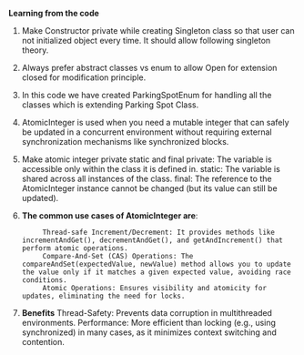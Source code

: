 **Learning from the code**

1. Make Constructor private while creating Singleton class so that user can not initialized object every time. It should allow following singleton theory.

2. Always prefer abstract classes vs enum to allow Open for extension closed for modification principle.

3. In this code we have created  ParkingSpotEnum for handling all the classes which is extending Parking Spot Class.

4. AtomicInteger is used when you need a mutable integer that can safely be updated in a concurrent environment without requiring external synchronization mechanisms like synchronized blocks.

5. Make atomic integer private static and final
   private: The variable is accessible only within the class it is defined in.
   static: The variable is shared across all instances of the class.
   final: The reference to the AtomicInteger instance cannot be changed (but its value can still be updated).

6. **The common use cases of AtomicInteger are**:

            Thread-safe Increment/Decrement: It provides methods like incrementAndGet(), decrementAndGet(), and getAndIncrement() that perform atomic operations.
            Compare-And-Set (CAS) Operations: The compareAndSet(expectedValue, newValue) method allows you to update the value only if it matches a given expected value, avoiding race conditions.
            Atomic Operations: Ensures visibility and atomicity for updates, eliminating the need for locks.

7. **Benefits**
Thread-Safety: Prevents data corruption in multithreaded environments.
Performance: More efficient than locking (e.g., using synchronized) in many cases, as it minimizes context switching and contention.



   

